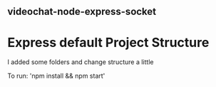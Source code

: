 ## videochat-node-express-socket
# Express default Project Structure
I added some folders and change structure a little

To run: 'npm install && npm start'
